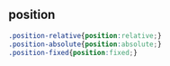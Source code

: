 ## position

```css
.position-relative{position:relative;}
.position-absolute{position:absolute;}
.position-fixed{position:fixed;}
```
